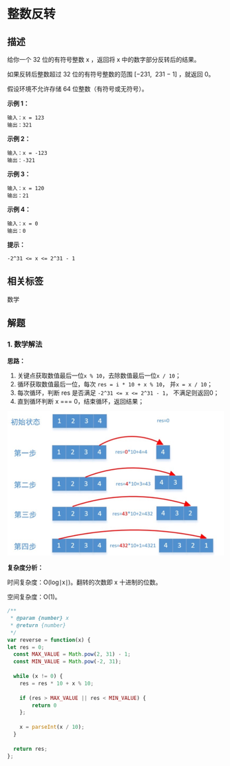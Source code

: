 # 整数反转

## 描述

给你一个 32 位的有符号整数 x ，返回将 x 中的数字部分反转后的结果。

如果反转后整数超过 32 位的有符号整数的范围 [−231,  231 − 1] ，就返回 0。

假设环境不允许存储 64 位整数（有符号或无符号）。
 

**示例 1：**
```
输入：x = 123
输出：321
```

**示例 2：**

```
输入：x = -123
输出：-321
```

**示例 3：**

```
输入：x = 120
输出：21
```

**示例 4：**

```
输入：x = 0
输出：0
```

**提示：**

```
-2^31 <= x <= 2^31 - 1
```

## 相关标签

数学

## 解题

### 1. 数学解法

**思路：**

1. 关键点获取数值最后一位`x % 10`，去除数值最后一位`x / 10`；
2. 循环获取数值最后一位，每次 `res = i * 10 + x % 10`， 并`x = x / 10`；
3. 每次循环，判断 res 是否满足 `-2^31 <= x <= 2^31 - 1`， 不满足则返回0；
4. 直到循环判断 x === 0，结束循环，返回结果；

![img](../../assets/5.png)

**复杂度分析：**

时间复杂度：O(log∣x∣)。翻转的次数即 x 十进制的位数。

空间复杂度：O(1)。

```js
/**
 * @param {number} x
 * @return {number}
 */
var reverse = function(x) {
let res = 0;
  const MAX_VALUE = Math.pow(2, 31) - 1;
  const MIN_VALUE = Math.pow(-2, 31);

  while (x != 0) {
    res = res * 10 + x % 10;

    if (res > MAX_VALUE || res < MIN_VALUE) {
        return 0
    };

    x = parseInt(x / 10);
  }

  return res;
};
```
